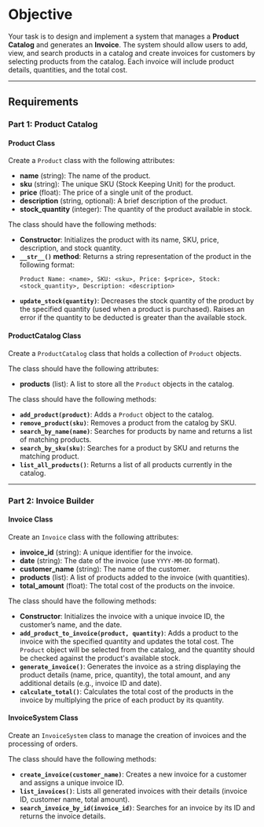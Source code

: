 # Objective

Your task is to design and implement a system that manages a **Product Catalog** and generates an **Invoice**. The system should allow users to add, view, and search products in a catalog and create invoices for customers by selecting products from the catalog. Each invoice will include product details, quantities, and the total cost.

---

## Requirements

### Part 1: Product Catalog

#### Product Class

Create a `Product` class with the following attributes:

- **name** (string): The name of the product.
- **sku** (string): The unique SKU (Stock Keeping Unit) for the product.
- **price** (float): The price of a single unit of the product.
- **description** (string, optional): A brief description of the product.
- **stock_quantity** (integer): The quantity of the product available in stock.

The class should have the following methods:

- **Constructor**: Initializes the product with its name, SKU, price, description, and stock quantity.
- **`__str__()` method**: Returns a string representation of the product in the following format:
    ```
    Product Name: <name>, SKU: <sku>, Price: $<price>, Stock: <stock_quantity>, Description: <description>
    ```
- **`update_stock(quantity)`**: Decreases the stock quantity of the product by the specified quantity (used when a product is purchased). Raises an error if the quantity to be deducted is greater than the available stock.

#### ProductCatalog Class

Create a `ProductCatalog` class that holds a collection of `Product` objects.

The class should have the following attributes:

- **products** (list): A list to store all the `Product` objects in the catalog.

The class should have the following methods:

- **`add_product(product)`**: Adds a `Product` object to the catalog.
- **`remove_product(sku)`**: Removes a product from the catalog by SKU.
- **`search_by_name(name)`**: Searches for products by name and returns a list of matching products.
- **`search_by_sku(sku)`**: Searches for a product by SKU and returns the matching product.
- **`list_all_products()`**: Returns a list of all products currently in the catalog.

---

### Part 2: Invoice Builder

#### Invoice Class

Create an `Invoice` class with the following attributes:

- **invoice_id** (string): A unique identifier for the invoice.
- **date** (string): The date of the invoice (use `YYYY-MM-DD` format).
- **customer_name** (string): The name of the customer.
- **products** (list): A list of products added to the invoice (with quantities).
- **total_amount** (float): The total cost of the products on the invoice.

The class should have the following methods:

- **Constructor**: Initializes the invoice with a unique invoice ID, the customer’s name, and the date.
- **`add_product_to_invoice(product, quantity)`**: Adds a product to the invoice with the specified quantity and updates the total cost. The `Product` object will be selected from the catalog, and the quantity should be checked against the product's available stock.
- **`generate_invoice()`**: Generates the invoice as a string displaying the product details (name, price, quantity), the total amount, and any additional details (e.g., invoice ID and date).
- **`calculate_total()`**: Calculates the total cost of the products in the invoice by multiplying the price of each product by its quantity.

#### InvoiceSystem Class

Create an `InvoiceSystem` class to manage the creation of invoices and the processing of orders.

The class should have the following methods:

- **`create_invoice(customer_name)`**: Creates a new invoice for a customer and assigns a unique invoice ID.
- **`list_invoices()`**: Lists all generated invoices with their details (invoice ID, customer name, total amount).
- **`search_invoice_by_id(invoice_id)`**: Searches for an invoice by its ID and returns the invoice details.
